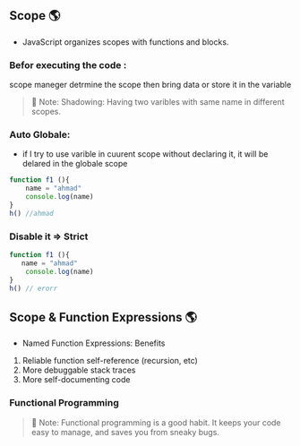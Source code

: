 ## Scope :earth_americas:
- JavaScript organizes scopes with functions and blocks.

### Befor executing the code : 
scope maneger detrmine the scope
then bring data or store it in the variable

> :email: Note:
> Shadowing: Having two varibles with same name in different scopes.

### Auto Globale:
- if I try to use varible in cuurent scope without declaring it, it will be delared in the globale scope
```js
function f1 (){
    name = "ahmad"
    console.log(name)
}
h() //ahmad
```

### Disable it => Strict
```js
function f1 (){
   name = "ahmad"
    console.log(name)
}
h() // erorr
```
## Scope & Function Expressions :earth_americas:
- Named Function Expressions: Benefits 
1. Reliable function self-reference (recursion, etc)
2. More debuggable stack traces
3. More self-documenting code

### Functional Programming
> :email: Note:
> Functional programming is a good habit. It keeps your code easy to manage, and saves you from sneaky bugs.
